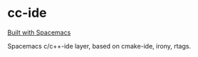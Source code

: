 # cc-ide

[Built with Spacemacs](https://cdn.rawgit.com/syl20bnr/spacemacs/442d025779da2f62fc86c2082703697714db6514/assets/spacemacs-badge.svg)

Spacemacs c/c++-ide layer, based on cmake-ide, irony, rtags.

